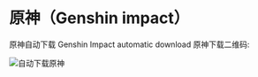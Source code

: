 # 原神（Genshin impact）
原神自动下载
Genshin Impact automatic download
原神下载二维码:



![自动下载原神](https://github.com/user-attachments/assets/ffd182d0-422f-4265-89f6-cc81b8313a94)
